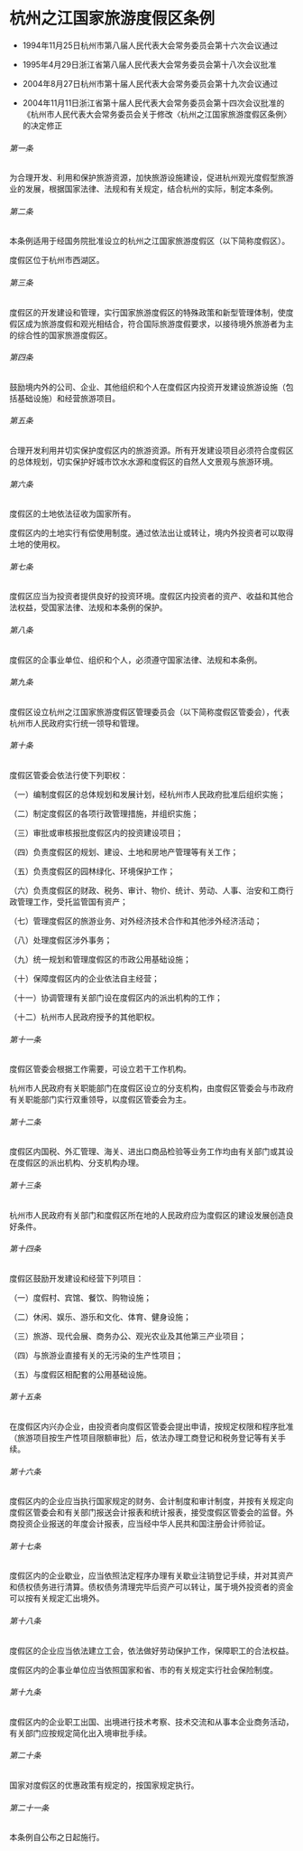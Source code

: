 # 杭州之江国家旅游度假区条例

- 1994年11月25日杭州市第八届人民代表大会常务委员会第十六次会议通过

- 1995年4月29日浙江省第八届人民代表大会常务委员会第十八次会议批准

- 2004年8月27日杭州市第十届人民代表大会常务委员会第十九次会议通过

- 2004年11月11日浙江省第十届人民代表大会常务委员会第十四次会议批准的《杭州市人民代表大会常务委员会关于修改〈杭州之江国家旅游度假区条例〉的决定修正

<!-- INFO END -->

###### 第一条

为合理开发、利用和保护旅游资源，加快旅游设施建设，促进杭州观光度假型旅游业的发展，根据国家法律、法规和有关规定，结合杭州的实际，制定本条例。

###### 第二条

本条例适用于经国务院批准设立的杭州之江国家旅游度假区（以下简称度假区）。

度假区位于杭州市西湖区。

###### 第三条

度假区的开发建设和管理，实行国家旅游度假区的特殊政策和新型管理体制，使度假区成为旅游度假和观光相结合，符合国际旅游度假要求，以接待境外旅游者为主的综合性的国家旅游度假区。

###### 第四条

鼓励境内外的公司、企业、其他组织和个人在度假区内投资开发建设旅游设施（包括基础设施）和经营旅游项目。

###### 第五条

合理开发利用并切实保护度假区内的旅游资源。所有开发建设项目必须符合度假区的总体规划，切实保护好城市饮水水源和度假区的自然人文景观与旅游环境。

###### 第六条

度假区的土地依法征收为国家所有。

度假区内的土地实行有偿使用制度。通过依法出让或转让，境内外投资者可以取得土地的使用权。

###### 第七条

度假区应当为投资者提供良好的投资环境。度假区内投资者的资产、收益和其他合法权益，受国家法律、法规和本条例的保护。

###### 第八条

度假区的企事业单位、组织和个人，必须遵守国家法律、法规和本条例。

###### 第九条

度假区设立杭州之江国家旅游度假区管理委员会（以下简称度假区管委会），代表杭州市人民政府实行统一领导和管理。

###### 第十条

度假区管委会依法行使下列职权：

（一）编制度假区的总体规划和发展计划，经杭州市人民政府批准后组织实施；

（二）制定度假区的各项行政管理措施，并组织实施；

（三）审批或审核报批度假区内的投资建设项目；

（四）负责度假区的规划、建设、土地和房地产管理等有关工作；

（五）负责度假区的园林绿化、环境保护工作；

（六）负责度假区的财政、税务、审计、物价、统计、劳动、人事、治安和工商行政管理工作，受托监管国有资产；

（七）管理度假区的旅游业务、对外经济技术合作和其他涉外经济活动；

（八）处理度假区涉外事务；

（九）统一规划和管理度假区的市政公用基础设施；

（十）保障度假区内的企业依法自主经营；

（十一）协调管理有关部门设在度假区内的派出机构的工作；

（十二）杭州市人民政府授予的其他职权。

###### 第十一条

度假区管委会根据工作需要，可设立若干工作机构。

杭州市人民政府有关职能部门在度假区设立的分支机构，由度假区管委会与市政府有关职能部门实行双重领导，以度假区管委会为主。

###### 第十二条

度假区内国税、外汇管理、海关、进出口商品检验等业务工作均由有关部门或其设在度假区的派出机构、分支机构办理。

###### 第十三条

杭州市人民政府有关部门和度假区所在地的人民政府应为度假区的建设发展创造良好条件。

###### 第十四条

度假区鼓励开发建设和经营下列项目：

（一）度假村、宾馆、餐饮、购物设施；

（二）休闲、娱乐、游乐和文化、体育、健身设施；

（三）旅游、现代会展、商务办公、观光农业及其他第三产业项目；

（四）与旅游业直接有关的无污染的生产性项目；

（五）与度假区相配套的公用基础设施。

###### 第十五条

在度假区内兴办企业，由投资者向度假区管委会提出申请，按规定权限和程序批准（旅游项目按生产性项目限额审批）后，依法办理工商登记和税务登记等有关手续。

###### 第十六条

度假区内的企业应当执行国家规定的财务、会计制度和审计制度，并按有关规定向度假区管委会和有关部门报送会计报表和统计报表，接受度假区管委会的监督。外商投资企业报送的年度会计报表，应当经中华人民共和国注册会计师验证。

###### 第十七条

度假区内的企业歇业，应当依照法定程序办理有关歇业注销登记手续，并对其资产和债权债务进行清算。债权债务清理完毕后资产可以转让，属于境外投资者的资金可以按有关规定汇出境外。

###### 第十八条

度假区的企业应当依法建立工会，依法做好劳动保护工作，保障职工的合法权益。

度假区内的企事业单位应当依照国家和省、市的有关规定实行社会保险制度。

###### 第十九条

度假区内的企业职工出国、出境进行技术考察、技术交流和从事本企业商务活动，有关部门应按规定简化出入境审批手续。

###### 第二十条

国家对度假区的优惠政策有规定的，按国家规定执行。

###### 第二十一条

本条例自公布之日起施行。
